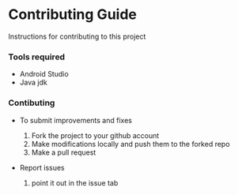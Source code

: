 # Contributing Guide

Instructions for contributing to this project

### Tools required 
- Android Studio
- Java jdk

### Contibuting

* To submit improvements and fixes
    1. Fork the project to your github account
    2. Make modifications locally and push them to the forked repo
    3. Make a pull request
    
* Report issues
    1. point it out in the issue tab 